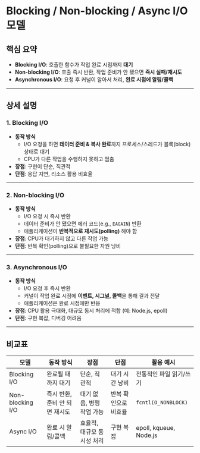 # Blocking / Non-blocking / Async I/O 모델

## 핵심 요약
- **Blocking I/O**: 호출한 함수가 작업 완료 시점까지 **대기**  
- **Non-blocking I/O**: 호출 즉시 반환, 작업 준비가 안 됐으면 **즉시 실패/재시도**  
- **Asynchronous I/O**: 요청 후 커널이 알아서 처리, **완료 시점에 알림/콜백**  

---

## 상세 설명

### 1. Blocking I/O
- **동작 방식**  
  - I/O 요청을 하면 **데이터 준비 & 복사 완료**까지 프로세스/스레드가 블록(block) 상태로 대기  
  - CPU가 다른 작업을 수행하지 못하고 멈춤  
- **장점**: 구현이 단순, 직관적  
- **단점**: 응답 지연, 리소스 활용 비효율  

---

### 2. Non-blocking I/O
- **동작 방식**  
  - I/O 요청 시 즉시 반환  
  - 데이터 준비가 안 됐으면 에러 코드(e.g., `EAGAIN`) 반환  
  - 애플리케이션이 **반복적으로 재시도(polling)** 해야 함  
- **장점**: CPU가 대기하지 않고 다른 작업 가능  
- **단점**: 반복 확인(polling)으로 불필요한 자원 낭비  

---

### 3. Asynchronous I/O
- **동작 방식**  
  - I/O 요청 후 즉시 반환  
  - 커널이 작업 완료 시점에 **이벤트, 시그널, 콜백**을 통해 결과 전달  
  - 애플리케이션은 완료 시점에만 반응  
- **장점**: CPU 활용 극대화, 대규모 동시 처리에 적합 (예: Node.js, epoll)  
- **단점**: 구현 복잡, 디버깅 어려움  

---

## 비교표

| 모델 | 동작 방식 | 장점 | 단점 | 활용 예시 |
|------|-----------|------|------|-----------|
| Blocking I/O | 완료될 때까지 대기 | 단순, 직관적 | 대기 시간 낭비 | 전통적인 파일 읽기/쓰기 |
| Non-blocking I/O | 즉시 반환, 준비 안 되면 재시도 | 대기 없음, 병행 작업 가능 | 반복 확인으로 비효율 | `fcntl(O_NONBLOCK)` |
| Async I/O | 완료 시 알림/콜백 | 효율적, 대규모 동시성 처리 | 구현 복잡 | epoll, kqueue, Node.js |

